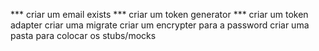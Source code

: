 *** criar um email exists
*** criar um token generator
*** criar um token adapter
criar uma migrate
criar um encrypter para a password
criar uma pasta para colocar os stubs/mocks 